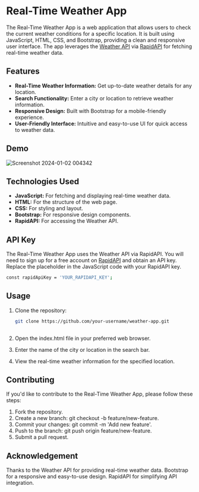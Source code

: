 # Real-Time Weather App

The Real-Time Weather App is a web application that allows users to check the current weather conditions for a specific location. It is built using JavaScript, HTML, CSS, and Bootstrap, providing a clean and responsive user interface. The app leverages the [Weather API](link-to-weather-api) via [RapidAPI](https://rapidapi.com/) for fetching real-time weather data.

## Features

- **Real-Time Weather Information:** Get up-to-date weather details for any location.
- **Search Functionality:** Enter a city or location to retrieve weather information.
- **Responsive Design:** Built with Bootstrap for a mobile-friendly experience.
- **User-Friendly Interface:** Intuitive and easy-to-use UI for quick access to weather data.

## Demo

![Screenshot 2024-01-02 004342](https://github.com/spideyWebb/Weather-App/assets/97754382/0bac659c-b2ce-4995-91c2-f7a1226973a6)

## Technologies Used

- **JavaScript:** For fetching and displaying real-time weather data.
- **HTML:** For the structure of the web page.
- **CSS:** For styling and layout.
- **Bootstrap:** For responsive design components.
- **RapidAPI:** For accessing the Weather API.

## API Key

The Real-Time Weather App uses the Weather API via RapidAPI. You will need to sign up for a free account on [RapidAPI](https://rapidapi.com/) and obtain an API key. Replace the placeholder in the JavaScript code with your RapidAPI key.

```bash
const rapidApiKey = 'YOUR_RAPIDAPI_KEY';
```

##   Usage
1. Clone the repository:

   ```bash
   git clone https://github.com/your-username/weather-app.git
  
2. Open the index.html file in your preferred web browser.
3. Enter the name of the city or location in the search bar.
4. View the real-time weather information for the specified location.

##  Contributing
If you'd like to contribute to the Real-Time Weather App, please follow these steps:

1. Fork the repository.
2. Create a new branch: git checkout -b feature/new-feature.
3. Commit your changes: git commit -m 'Add new feature'.
4. Push to the branch: git push origin feature/new-feature.
5. Submit a pull request.

##  Acknowledgement

Thanks to the Weather API for providing real-time weather data.
Bootstrap for a responsive and easy-to-use design.
RapidAPI for simplifying API integration.


